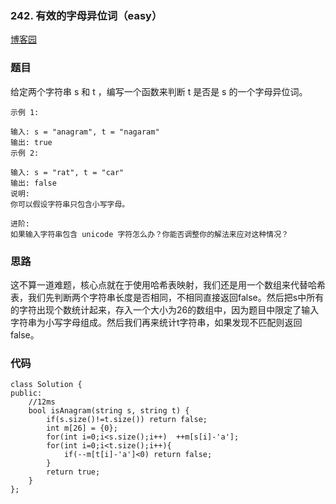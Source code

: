 ### 242. 有效的字母异位词（easy）

[博客园](http://www.cnblogs.com/grandyang/p/4694988.html)

### 题目 

给定两个字符串 s 和 t ，编写一个函数来判断 t 是否是 s 的一个字母异位词。

	示例 1:
	
	输入: s = "anagram", t = "nagaram"
	输出: true
	示例 2:
	
	输入: s = "rat", t = "car"
	输出: false
	说明:
	你可以假设字符串只包含小写字母。
	
	进阶:
	如果输入字符串包含 unicode 字符怎么办？你能否调整你的解法来应对这种情况？

### 思路

这不算一道难题，核心点就在于使用哈希表映射，我们还是用一个数组来代替哈希表，我们先判断两个字符串长度是否相同，不相同直接返回false。然后把s中所有的字符出现个数统计起来，存入一个大小为26的数组中，因为题目中限定了输入字符串为小写字母组成。然后我们再来统计t字符串，如果发现不匹配则返回false。

### 代码

```
class Solution {
public:
    //12ms
    bool isAnagram(string s, string t) {
        if(s.size()!=t.size()) return false;
        int m[26] = {0};
        for(int i=0;i<s.size();i++)  ++m[s[i]-'a'];
        for(int i=0;i<t.size();i++){
            if(--m[t[i]-'a']<0) return false;
        }
        return true;
    }
};

```
